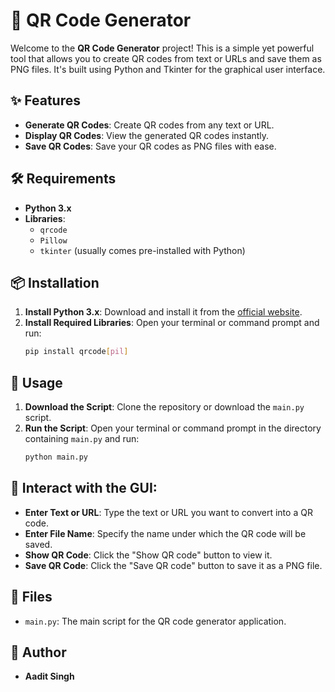 # 🎨 QR Code Generator

Welcome to the **QR Code Generator** project! This is a simple yet powerful tool that allows you to create QR codes from text or URLs and save them as PNG files. It's built using Python and Tkinter for the graphical user interface.

## ✨ Features

- **Generate QR Codes**: Create QR codes from any text or URL.
- **Display QR Codes**: View the generated QR codes instantly.
- **Save QR Codes**: Save your QR codes as PNG files with ease.

## 🛠️ Requirements

- **Python 3.x**
- **Libraries**:
  - `qrcode`
  - `Pillow`
  - `tkinter` (usually comes pre-installed with Python)

## 📦 Installation

1. **Install Python 3.x**: Download and install it from the [official website](https://www.python.org/).
2. **Install Required Libraries**: Open your terminal or command prompt and run:
   ```sh
   pip install qrcode[pil]

## 🚀 Usage

1. **Download the Script**: Clone the repository or download the `main.py` script.
2. **Run the Script**: Open your terminal or command prompt in the directory containing `main.py` and run:
   ```sh
   python main.py


## 🚀 Interact with the GUI:

- **Enter Text or URL**: Type the text or URL you want to convert into a QR code.
- **Enter File Name**: Specify the name under which the QR code will be saved.
- **Show QR Code**: Click the "Show QR code" button to view it.
- **Save QR Code**: Click the "Save QR code" button to save it as a PNG file.

## 📂 Files

- `main.py`: The main script for the QR code generator application.

 ## 👤 Author
- **Aadit Singh**





